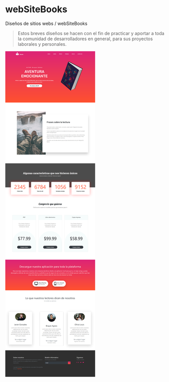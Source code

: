 # webSiteBooks

Diseños de sitios webs / webSiteBooks
> Estos breves diseños se hacen con el fin de practicar y aportar a toda la comunidad de desarrolladores en general, para sus proyectos laborales y personales.

![preview web site.](https://github.com/brayangomez22/webSiteBooks/blob/master/assets/preview.png)
